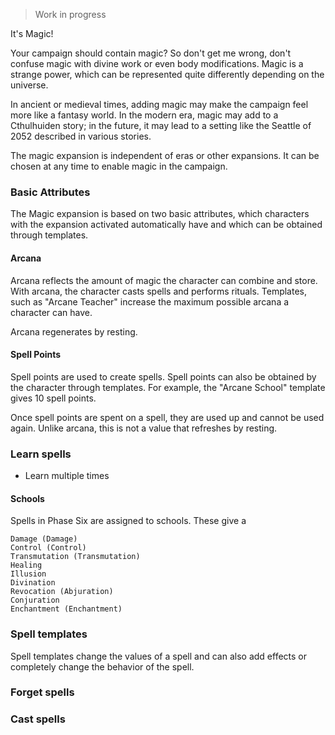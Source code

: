 > Work in progress

It's Magic!

Your campaign should contain magic? So don't get me wrong, don't confuse magic with divine work or even body modifications. Magic is a strange power, which can be represented quite differently depending on the universe.

In ancient or medieval times, adding magic may make the campaign feel more like a fantasy world. In the modern era, magic may add to a Cthulhuiden story; in the future, it may lead to a setting like the Seattle of 2052 described in various stories.

The magic expansion is independent of eras or other expansions. It can be chosen at any time to enable magic in the campaign.

### Basic Attributes

The Magic expansion is based on two basic attributes, which characters with the expansion activated automatically have and which can be obtained through templates.

#### Arcana

Arcana reflects the amount of magic the character can combine and store. With arcana, the character casts spells and performs rituals. Templates, such as "Arcane Teacher" increase the maximum possible arcana a character can have.

Arcana regenerates by resting.

#### Spell Points

Spell points are used to create spells. Spell points can also be obtained by the character through templates. For example, the "Arcane School" template gives 10 spell points.

Once spell points are spent on a spell, they are used up and cannot be used again. Unlike arcana, this is not a value that refreshes by resting.

### Learn spells

* Learn multiple times


#### Schools

Spells in Phase Six are assigned to schools. These give a 

    Damage (Damage)
    Control (Control)
    Transmutation (Transmutation)
    Healing
    Illusion
    Divination
    Revocation (Abjuration)
    Conjuration
    Enchantment (Enchantment)

### Spell templates

Spell templates change the values of a spell and can also add effects or completely change the behavior of the spell.

### Forget spells

### Cast spells